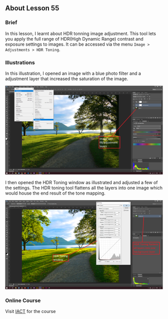 ## About Lesson 55

### Brief
In this lesson, I learnt about HDR tonning image adjustment. This tool lets you apply the full range of HDR(High Dynamic Range) contrast and exposure settings to images. It can be accessed via the menu `Image > Adjustments > HDR Toning`.

### Illustrations

In this illustration, I opened an image with a blue photo filter and a adjustment layer that increased the saturation of the image.

![Illustration Example](../assets/images/illustration107.png)

I then opened the HDR Toning window as illustrated and adjusted a few of the settings. The HDR toning tool flattens all the layers into one image which would house the end result of the tone mapping.

![Illustration Example](../assets/images/illustration108.png)

### Online Course
Visit [IACT](https://iact.ie) for the course